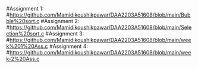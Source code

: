 #Assignment 1:
#https://github.com/Mamidikoushikpawar/DAA2203A51608/blob/main/Bubble%20sort.c
#Assignment 2:
#https://github.com/Mamidikoushikpawar/DAA2203A51608/blob/main/Selection%20sort.c
#Assignment 3:
#https://github.com/Mamidikoushikpawar/DAA2203A51608/blob/main/week%201%20Ass.c
#Assignment 4:
#https://github.com/Mamidikoushikpawar/DAA2203A51608/blob/main/week-2%20Ass.c
